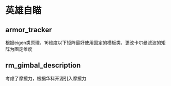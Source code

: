 # **英雄自瞄**  
## armor_tracker  

根据eigen类原理，16维度以下矩阵最好使用固定的模板类，更改卡尔曼滤波的矩阵为固定维度

## rm_gimbal_description

考虑了摩擦力，根据华科开源引入摩擦力
